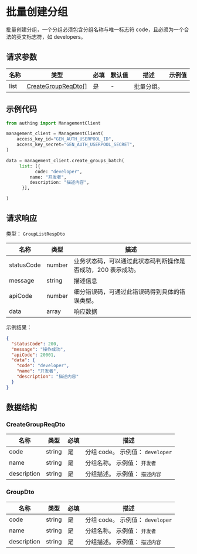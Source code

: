 # 批量创建分组

<!--
  警告⚠️：
  不要直接修改该文档，
  https://github.com/Authing/authing-docs-factory
  使用该项目进行生成
-->

<LastUpdated />

批量创建分组，一个分组必须包含分组名称与唯一标志符 code，且必须为一个合法的英文标志符，如 developers。

## 请求参数

| 名称 | 类型                                                 | 必填 | 默认值 | 描述       | 示例值 |
| ---- | ---------------------------------------------------- | ---- | ------ | ---------- | ------ |
| list | <a href="#CreateGroupReqDto">CreateGroupReqDto[]</a> | 是   | -      | 批量分组。 |        |

## 示例代码

```py
from authing import ManagementClient

management_client = ManagementClient(
    access_key_id="GEN_AUTH_USERPOOL_ID",
    access_key_secret="GEN_AUTH_USERPOOL_SECRET",
)

data = management_client.create_groups_batch(
     list: [{
           code: "developer",
         name: "开发者",
         description: "描述内容",
      }],

)
```

## 请求响应

类型： `GroupListRespDto`

| 名称       | 类型   | 描述                                                         |
| ---------- | ------ | ------------------------------------------------------------ |
| statusCode | number | 业务状态码，可以通过此状态码判断操作是否成功，200 表示成功。 |
| message    | string | 描述信息                                                     |
| apiCode    | number | 细分错误码，可通过此错误码得到具体的错误类型。               |
| data       | array  | 响应数据                                                     |

示例结果：

```json
{
  "statusCode": 200,
  "message": "操作成功",
  "apiCode": 20001,
  "data": {
    "code": "developer",
    "name": "开发者",
    "description": "描述内容"
  }
}
```

## 数据结构

### <a id="CreateGroupReqDto"></a> CreateGroupReqDto

| 名称        | 类型   | 必填 | 描述                             |
| ----------- | ------ | ---- | -------------------------------- |
| code        | string | 是   | 分组 code。 示例值： `developer` |
| name        | string | 是   | 分组名称。 示例值： `开发者`     |
| description | string | 是   | 分组描述。 示例值： `描述内容`   |

### <a id="GroupDto"></a> GroupDto

| 名称        | 类型   | 必填 | 描述                             |
| ----------- | ------ | ---- | -------------------------------- |
| code        | string | 是   | 分组 code。 示例值： `developer` |
| name        | string | 是   | 分组名称。 示例值： `开发者`     |
| description | string | 是   | 分组描述。 示例值： `描述内容`   |
